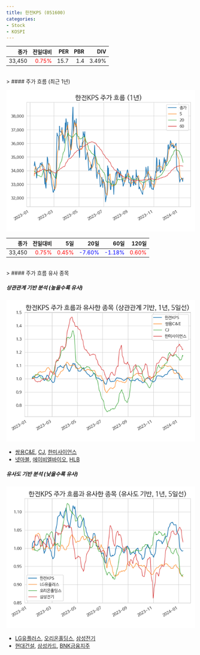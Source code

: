 ```yaml
---
title: 한전KPS (051600)
categories:
- Stock
- KOSPI
---
```


|종가|전일대비|PER|PBR|DIV|
|---:|-------:|--:|--:|--:|
|33,450|<span style="color: red">0.75%</span>|15.7|1.4|3.49%|

<!-- more -->
<br>
> #### 주가 흐름 (최근 1년)

![051600](/assets/images/stock/051600.png)

|종가|전일대비|5일|20일|60일|120일|
|---:|-------:|--:|---:|---:|----:|
|33,450|<span style="color: red">0.75%</span>|<span style="color: red">0.45%</span>|<span style="color: blue">-7.60%</span>|<span style="color: blue">-1.18%</span>|<span style="color: red">0.60%</span>|

<br>
> #### 주가 흐름 유사 종목

##### 상관관계 기반 분석 (높을수록 유사)
![051600](/assets/images/stock/051600_corr.png)
- [쌍용C&E](/003410/), [CJ](/001040/), [한미사이언스](/008930/)
- [넷마블](/251270/), [에이비엘바이오](/298380/), [HLB](/028300/)

##### 유사도 기반 분석 (낮을수록 유사)	
![051600](/assets/images/stock/051600_sim.png)
- [LG유플러스](/032640/), [오리온홀딩스](/001800/), [삼성전기](/009150/)
- [현대건설](/000720/), [삼성카드](/029780/), [BNK금융지주](/138930/)